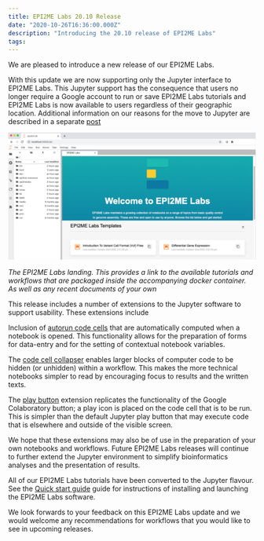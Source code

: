 ```yaml
---
title: EPI2ME Labs 20.10 Release
date: "2020-10-26T16:36:00.000Z"
description: "Introducing the 20.10 release of EPI2ME Labs"
tags:
---
```


We are pleased to introduce a new release of our EPI2ME Labs.

With this update we are now supporting only the Jupyter interface to EPI2ME
Labs. This Jupyter support has the consequence that users no longer require a
Google account to run or save EPI2ME Labs tutorials and EPI2ME Labs is now
available to users regardless of their geographic location. Additional
information on our reasons for the move to Jupyter are described in a 
separate [post](/jupytermove)


![Notebook launch](./notebooksplash.png "Launch a notebook")

*The EPI2ME Labs landing. This provides a link to the available tutorials and
workflows that are packaged inside the accompanying docker container. As well
as any recent documents of your own*

This release includes a number of extensions to the Jupyter software to support
usability. These extensions include

Inclusion of [autorun code
cells](https://github.com/epi2me-labs/jupyterlab-autorun-cells) that are
automatically computed when a notebook is opened. This functionality allows for
the preparation of forms for data-entry and for the setting of contextual
notebook variables.

The [code cell
collapser](https://github.com/epi2me-labs/jupyterlab-code-cell-collapser)
enables larger blocks of computer code to be hidden (or unhidden) within a
workflow. This makes the more technical notebooks simpler to read by
encouraging focus to results and the written texts.

The [play button](https://github.com/epi2me-labs/jupyterlab-play-cell-button)
extension replicates the functionality of the Google Colaboratory button; a
play icon is placed on the code cell that is to be run. This is simpler than
the default Jupyter play button that may execute code that is elsewhere and
outside of the visible screen.  

We hope that these extensions may also be of use in the preparation of your own
notebooks and workflows. Future EPI2ME Labs releases will continue to further
extend the Jupyter environment to simplify bioinformatics analyses and the
presentation of results.

All of our EPI2ME Labs tutorials have been converted to the Jupyter flavour.
See the [Quick start guide](/quickstart) guide for instructions of installing
and launching the EPI2ME Labs software.

We look forwards to your feedback on this EPI2ME Labs update and we would
welcome any recommendations for workflows that you would like to see in
upcoming releases.
